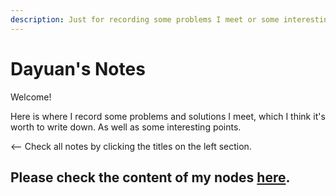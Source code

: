 ```yaml
---
description: Just for recording some problems I meet or some interesting Notes.
---
```


# Dayuan's Notes

Welcome!

Here is where I record some problems and solutions I meet, which I think it's worth to write down. As well as some interesting points.

&lt;-- Check all notes by clicking the titles on the left section.

## Please check the **content** of my nodes [**here**](https://github.com/DayuanTan/dayuanNotes/blob/master/SUMMARY.md).

